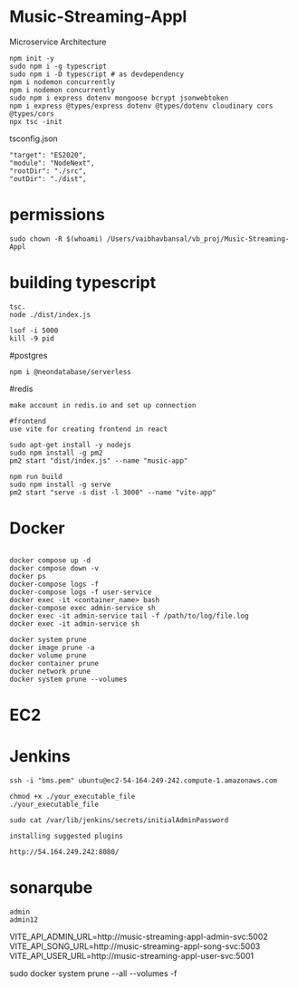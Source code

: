 # Music-Streaming-Appl
Microservice Architecture

```
npm init -y
sudo npm i -g typescript
sudo npm i -D typescript # as devdependency
npm i nodemon concurrently
npm i nodemon concurrently
sudo npm i express dotenv mongoose bcrypt jsonwebtoken
npm i express @types/express dotenv @types/dotenv cloudinary cors @types/cors
npx tsc -init 
```

tsconfig.json

```
"target": "ES2020",   
"module": "NodeNext",                      
"rootDir": "./src",  
"outDir": "./dist", 
```

# permissions

```
sudo chown -R $(whoami) /Users/vaibhavbansal/vb_proj/Music-Streaming-Appl
```

# building typescript

```
tsc.
node ./dist/index.js

lsof -i 5000
kill -9 pid
```

#postgres

```
npm i @neondatabase/serverless
```

#redis
```
make account in redis.io and set up connection

#frontend
use vite for creating frontend in react

sudo apt-get install -y nodejs
sudo npm install -g pm2
pm2 start "dist/index.js" --name "music-app"

npm run build
sudo npm install -g serve
pm2 start "serve -s dist -l 3000" --name "vite-app"
```


# Docker

```

docker compose up -d
docker compose down -v
docker ps
docker-compose logs -f
docker-compose logs -f user-service
docker exec -it <container_name> bash
docker-compose exec admin-service sh
docker exec -it admin-service tail -f /path/to/log/file.log
docker exec -it admin-service sh

docker system prune
docker image prune -a
docker volume prune
docker container prune
docker network prune
docker system prune --volumes
```

# EC2

# Jenkins

```
ssh -i "bms.pem" ubuntu@ec2-54-164-249-242.compute-1.amazonaws.com

chmod +x ./your_executable_file
./your_executable_file

sudo cat /var/lib/jenkins/secrets/initialAdminPassword

installing suggested plugins

http://54.164.249.242:8080/

```

# sonarqube

```
admin
admin12
```

VITE_API_ADMIN_URL=http://music-streaming-appl-admin-svc:5002
VITE_API_SONG_URL=http://music-streaming-appl-song-svc:5003
VITE_API_USER_URL=http://music-streaming-appl-user-svc:5001


sudo docker system prune --all --volumes -f